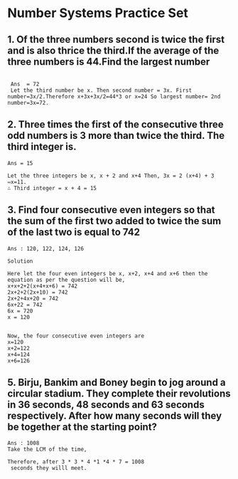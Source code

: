  # Number Systems Practice Set

 ## 1. Of the three numbers second is twice the first and is also thrice the third.If the average of the three numbers is 44.Find the largest number

 ```Apt

  Ans  = 72
  Let the third number be x. Then second number = 3x. First number=3x/2.Therefore x+3x+3x/2=44*3 or x=24 So largest number= 2nd number=3x=72.

 ```

## 2. Three times the first of the consecutive three odd numbers is 3 more than twice the third. The third integer is.

```Apt
Ans = 15

Let the three integers be x, x + 2 and x+4 Then, 3x = 2 (x+4) + 3 ⇔x=11.
∴ Third integer = x + 4 = 15

```

## 3. Find four consecutive even integers so that the sum of the first two added to twice the sum of the last two is equal to 742

```Apt
Ans : 120, 122, 124, 126

Solution

Here let the four even integers be x, x+2, x+4 and x+6 then the equation as per the question will be,
x+x+2+2(x+4+x+6) = 742
2x+2+2(2x+10) = 742
2x+2+4x+20 = 742
6x+22 = 742
6x = 720
x = 120​
 

Now, the four consecutive even integers are
x=120
x+2=122
x+4=124
x+6=126

```

## 5. Birju, Bankim and Boney begin to jog around a circular stadium. They complete their revolutions in 36 seconds, 48 seconds and 63 seconds respectively. After how many seconds will they be together at the starting point?

```apt
Ans : 1008
Take the LCM of the time,

Therefore, after 3 * 3 * 4 *1 *4 * 7 = 1008
 seconds they willl meet.

```